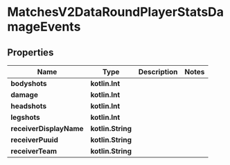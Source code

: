 
# MatchesV2DataRoundPlayerStatsDamageEvents

## Properties
| Name | Type | Description | Notes |
| ------------ | ------------- | ------------- | ------------- |
| **bodyshots** | **kotlin.Int** |  |  |
| **damage** | **kotlin.Int** |  |  |
| **headshots** | **kotlin.Int** |  |  |
| **legshots** | **kotlin.Int** |  |  |
| **receiverDisplayName** | **kotlin.String** |  |  |
| **receiverPuuid** | **kotlin.String** |  |  |
| **receiverTeam** | **kotlin.String** |  |  |



